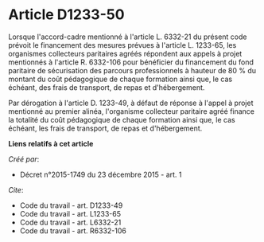 # Article D1233-50

Lorsque l'accord-cadre mentionné à l'article L. 6332-21 du présent code prévoit le financement des mesures prévues à
l'article L. 1233-65, les organismes collecteurs paritaires agréés répondent aux appels à projet mentionnés à l'article R.
6332-106 pour bénéficier du financement du fond paritaire de sécurisation des parcours professionnels à hauteur de 80 % du
montant du coût pédagogique de chaque formation ainsi que, le cas échéant, des frais de transport, de repas et
d'hébergement. 

Par dérogation à l'article D. 1233-49, à défaut de réponse à l'appel à projet mentionné au premier alinéa, l'organisme
collecteur paritaire agréé finance la totalité du coût pédagogique de chaque formation ainsi que, le cas échéant, les frais
de transport, de repas et d'hébergement.

**Liens relatifs à cet article**

_Créé par_:

  - Décret n°2015-1749 du 23 décembre 2015 - art. 1

_Cite_:

  - Code du travail - art. D1233-49
  - Code du travail - art. L1233-65
  - Code du travail - art. L6332-21
  - Code du travail - art. R6332-106
